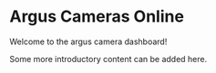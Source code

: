 # Argus Cameras Online

Welcome to the argus camera dashboard!

Some more introductory content can be added here.

